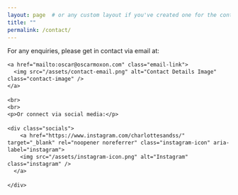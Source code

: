 ```yaml
---
layout: page  # or any custom layout if you've created one for the contact page
title: ""
permalink: /contact/
---
```


<div class="contact-column">
    <p>For any enquiries, please get in contact via email at:</p>
    
    <a href="mailto:oscar@oscarmoxon.com" class="email-link">
      <img src="/assets/contact-email.png" alt="Contact Details Image" class="contact-image" />
    </a>
  
    <br>
    <br>
    <p>Or connect via social media:</p>
  
    <div class="socials">
        <a href="https://www.instagram.com/charlottesandss/" target="_blank" rel="noopener noreferrer" class="instagram-icon" aria-label="instagram">
        <img src="/assets/instagram-icon.png" alt="Instagram" class="instagram" />
      </a>

    </div>
<!-- 
    <br>
    <p>Developed by <a href="https://github.com/mrmoxon/mrmoxon.github.io" target="_blank" rel="noopener noreferrer" class="arrakis" aria-label="Arrakis">https://www.mrmoxon.github.io</a></p> -->
  </div>
  
